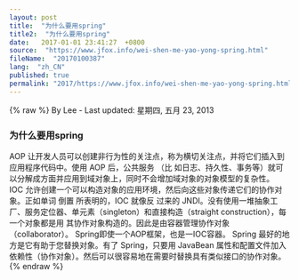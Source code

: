 ```yaml
---
layout: post
title:  "为什么要用spring"
title2:  "为什么要用spring"
date:   2017-01-01 23:41:27  +0800
source:  "https://www.jfox.info/wei-shen-me-yao-yong-spring.html"
fileName:  "20170100387"
lang:  "zh_CN"
published: true
permalink: "2017/https://www.jfox.info/wei-shen-me-yao-yong-spring.html"
---
```

{% raw %}
By Lee - Last updated: 星期四, 五月 23, 2013

### **为什么要用spring**

AOP 让开发人员可以创建非行为性的关注点，称为横切关注点，并将它们插入到应用程序代码中。使用 AOP 后，公共服务   （比 如日志、持久性、事务等）就可以分解成方面并应用到域对象上，同时不会增加域对象的对象模型的复杂性。 
IOC 允许创建一个可以构造对象的应用环境，然后向这些对象传递它们的协作对象。正如单词 倒置 所表明的，IOC 就像反      过来的 JNDI。没有使用一堆抽象工厂、服务定位器、单元素（singleton）和直接构造（straight construction），每一个对象都是用     其协作对象构造的。因此是由容器管理协作对象（collaborator）。 
Spring即使一个AOP框架，也是一IOC容器。 Spring 最好的地方是它有助于您替换对象。有了 Spring，只要用 JavaBean 属性和配置文件加入依赖性（协作对象）。然后可以很容易地在需要时替换具有类似接口的协作对象。
{% endraw %}
